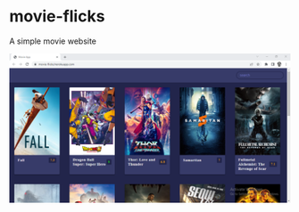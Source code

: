 # movie-flicks
A simple movie website

![alt text](https://github.com/godanaemiru/movie-flicks/blob/main/movie-flicks.PNG)
   

